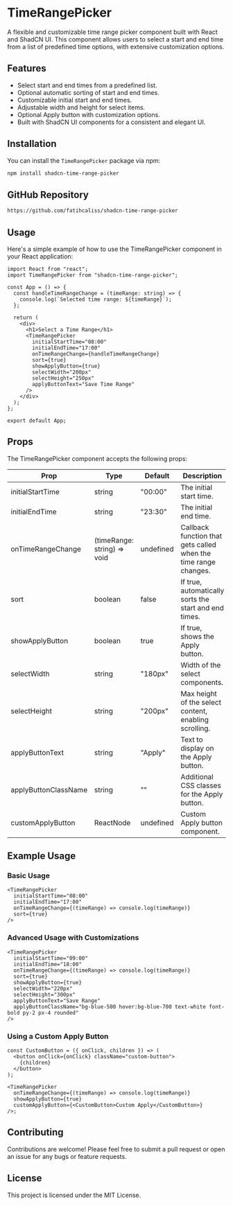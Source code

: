 # TimeRangePicker

A flexible and customizable time range picker component built with React and ShadCN UI. This component allows users to select a start and end time from a list of predefined time options, with extensive customization options.

## Features

- Select start and end times from a predefined list.
- Optional automatic sorting of start and end times.
- Customizable initial start and end times.
- Adjustable width and height for select items.
- Optional Apply button with customization options.
- Built with ShadCN UI components for a consistent and elegant UI.

## Installation

You can install the `TimeRangePicker` package via npm:

```bash
npm install shadcn-time-range-picker
```

## GitHub Repository

```bash
https://github.com/fatihcaliss/shadcn-time-range-picker
```

## Usage

Here's a simple example of how to use the TimeRangePicker component in your React application:

```tsx
import React from "react";
import TimeRangePicker from "shadcn-time-range-picker";

const App = () => {
  const handleTimeRangeChange = (timeRange: string) => {
    console.log(`Selected time range: ${timeRange}`);
  };

  return (
    <div>
      <h1>Select a Time Range</h1>
      <TimeRangePicker
        initialStartTime="08:00"
        initialEndTime="17:00"
        onTimeRangeChange={handleTimeRangeChange}
        sort={true}
        showApplyButton={true}
        selectWidth="200px"
        selectHeight="250px"
        applyButtonText="Save Time Range"
      />
    </div>
  );
};

export default App;
```

## Props

The TimeRangePicker component accepts the following props:

| Prop                 | Type                        | Default   | Description                                                     |
| -------------------- | --------------------------- | --------- | --------------------------------------------------------------- |
| initialStartTime     | string                      | "00:00"   | The initial start time.                                         |
| initialEndTime       | string                      | "23:30"   | The initial end time.                                           |
| onTimeRangeChange    | (timeRange: string) => void | undefined | Callback function that gets called when the time range changes. |
| sort                 | boolean                     | false     | If true, automatically sorts the start and end times.           |
| showApplyButton      | boolean                     | true      | If true, shows the Apply button.                                |
| selectWidth          | string                      | "180px"   | Width of the select components.                                 |
| selectHeight         | string                      | "200px"   | Max height of the select content, enabling scrolling.           |
| applyButtonText      | string                      | "Apply"   | Text to display on the Apply button.                            |
| applyButtonClassName | string                      | ""        | Additional CSS classes for the Apply button.                    |
| customApplyButton    | ReactNode                   | undefined | Custom Apply button component.                                  |

## Example Usage

### Basic Usage

```tsx
<TimeRangePicker
  initialStartTime="08:00"
  initialEndTime="17:00"
  onTimeRangeChange={(timeRange) => console.log(timeRange)}
  sort={true}
/>
```

### Advanced Usage with Customizations

```tsx
<TimeRangePicker
  initialStartTime="09:00"
  initialEndTime="18:00"
  onTimeRangeChange={(timeRange) => console.log(timeRange)}
  sort={true}
  showApplyButton={true}
  selectWidth="220px"
  selectHeight="300px"
  applyButtonText="Save Range"
  applyButtonClassName="bg-blue-500 hover:bg-blue-700 text-white font-bold py-2 px-4 rounded"
/>
```

### Using a Custom Apply Button

```tsx
const CustomButton = ({ onClick, children }) => (
  <button onClick={onClick} className="custom-button">
    {children}
  </button>
);

<TimeRangePicker
  onTimeRangeChange={(timeRange) => console.log(timeRange)}
  showApplyButton={true}
  customApplyButton={<CustomButton>Custom Apply</CustomButton>}
/>;
```

## Contributing

Contributions are welcome! Please feel free to submit a pull request or open an issue for any bugs or feature requests.

## License

This project is licensed under the MIT License.
